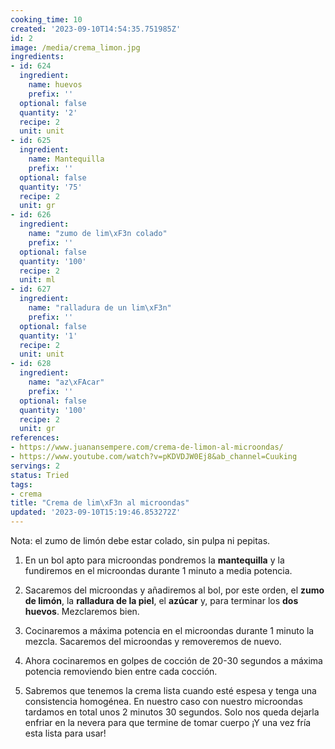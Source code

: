 ```yaml
---
cooking_time: 10
created: '2023-09-10T14:54:35.751985Z'
id: 2
image: /media/crema_limon.jpg
ingredients:
- id: 624
  ingredient:
    name: huevos
    prefix: ''
  optional: false
  quantity: '2'
  recipe: 2
  unit: unit
- id: 625
  ingredient:
    name: Mantequilla
    prefix: ''
  optional: false
  quantity: '75'
  recipe: 2
  unit: gr
- id: 626
  ingredient:
    name: "zumo de lim\xF3n colado"
    prefix: ''
  optional: false
  quantity: '100'
  recipe: 2
  unit: ml
- id: 627
  ingredient:
    name: "ralladura de un lim\xF3n"
    prefix: ''
  optional: false
  quantity: '1'
  recipe: 2
  unit: unit
- id: 628
  ingredient:
    name: "az\xFAcar"
    prefix: ''
  optional: false
  quantity: '100'
  recipe: 2
  unit: gr
references:
- https://www.juanansempere.com/crema-de-limon-al-microondas/
- https://www.youtube.com/watch?v=pKDVDJW0Ej8&ab_channel=Cuuking
servings: 2
status: Tried
tags:
- crema
title: "Crema de lim\xF3n al microondas"
updated: '2023-09-10T15:19:46.853272Z'
---
```

Nota: el zumo de limón debe estar colado, sin pulpa ni pepitas.

1. En un bol apto para microondas pondremos la **mantequilla** y la fundiremos en el microondas durante 1 minuto a media potencia.

2. Sacaremos del microondas y añadiremos al bol, por este orden, el **zumo de limón**, la **ralladura de la piel**, el **azúcar** y, para terminar los **dos huevos**. Mezclaremos bien.

3. Cocinaremos a máxima potencia en el microondas durante 1 minuto la mezcla. Sacaremos del microondas y removeremos de nuevo.

4. Ahora cocinaremos en golpes de cocción de 20-30 segundos a máxima potencia removiendo bien entre cada cocción.

5. Sabremos que tenemos la crema lista cuando esté espesa y tenga una consistencia homogénea. En nuestro caso con nuestro microondas tardamos en total unos 2 minutos 30 segundos. Solo nos queda dejarla enfriar en la nevera para que termine de tomar cuerpo ¡Y una vez fría esta lista para usar!
